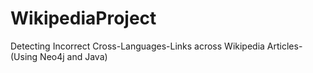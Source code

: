 # WikipediaProject
Detecting Incorrect Cross-Languages-Links across Wikipedia Articles-(Using Neo4j and Java)
